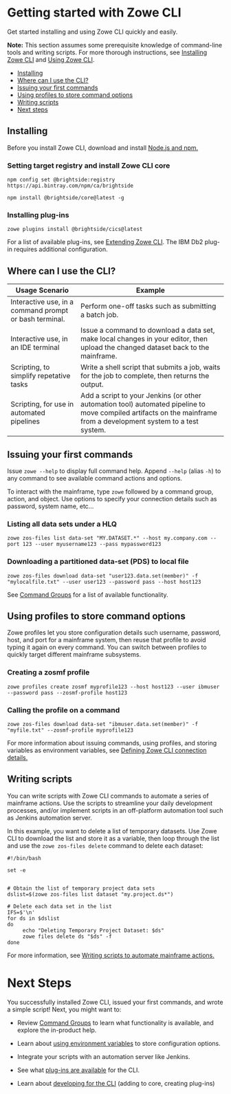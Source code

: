 # Getting started with Zowe CLI

Get started installing and using Zowe CLI quickly and easily.

**Note:** This section assumes some prerequisite knowledge of command-line tools and writing scripts. For more thorough instructions, see [Installing Zowe CLI](../user-guide/cli-installcli.md) and [Using Zowe CLI](../user-guide/cli-usingcli.md).

- [Installing](#installing)
- [Where can I use the CLI?](#where-can-i-use-the-cli)
- [Issuing your first commands](#issuing-your-first-commands)
- [Using profiles to store command options](#using-profiles-to-store-command-options)
- [Writing scripts](#writing-scripts)
- [Next steps](#next-steps)

## Installing

Before you install Zowe CLI, download and install [Node.js and npm.](https://nodejs.org/en/download/)

### Setting target registry and install Zowe CLI core

```
npm config set @brightside:registry https://api.bintray.com/npm/ca/brightside
```

```
npm install @brightside/core@latest -g
```

### Installing plug-ins 

```
zowe plugins install @brightside/cics@latest
```

For a list of available plug-ins, see [Extending Zowe CLI](../../user-guide/cli-extending.md). The IBM Db2 plug-in requires additional configuration. 

## Where can I use the CLI?

| **Usage Scenario**    | **Example**  |
|------------------------------------------------------|--------------------------------------------------------------------------------------------------------------------------------------------------------------------|
| Interactive use, in a command prompt or bash terminal. | Perform one-off tasks such as submitting a batch job.                                                            |
| Interactive use, in an IDE terminal                    | Issue a command to download a data set, make local changes in your editor, then upload the changed dataset back to the mainframe.                                  |
| Scripting, to simplify repetative tasks         | Write a shell script that submits a job, waits for the job to complete, then returns the output.                |
| Scripting, for use in automated pipelines       | Add a script to your Jenkins (or other automation tool) automated pipeline to move compiled artifacts on the mainframe from a development system to a test system. |


## Issuing your first commands

Issue `zowe --help` to display full command help. Append `--help` (alias `-h`) to any command to see available command actions and options.

To interact with the mainframe, type `zowe` followed by a command group, action, and object. Use options to specify your connection details such as password, system name, etc...

### Listing all data sets under a HLQ

```
zowe zos-files list data-set "MY.DATASET.*" --host my.company.com --port 123 --user myusername123 --pass mypassword123
```

### Downloading a partitioned data-set (PDS) to local file

```
zowe zos-files download data-set "user123.data.set(member)" -f "mylocalfile.txt" --user user123 --password pass --host host123

```

See [Command Groups](../user-guide/cli-usingcli#zowe-cli-command-groups) for a list of available functionality.

## Using profiles to store command options

Zowe profiles let you store configuration details such username, password, host, and port for a mainframe system, then reuse that profile to avoid typing it again on every command. You can switch between profiles to quickly target different mainframe subsystems.

### Creating a zosmf profile

```
zowe profiles create zosmf myprofile123 --host host123 --user ibmuser --password pass --zosmf-profile host123
```

### Calling the profile on a command

```
zowe zos-files download data-set "ibmuser.data.set(member)" -f "myfile.txt" --zosmf-profile myprofile123
```

For more information about issuing commands, using profiles, and storing variables as environment variables, see [Defining Zowe CLI connection details.](../user-guide/cli-usingcli.md#defining-zowe-cli-connection-details)

## Writing scripts

You can write scripts with Zowe CLI commands to automate a series of mainframe actions. Use the scripts to streamline your daily development processes, and/or implement scripts in an off-platform automation tool such as Jenkins automation server. 

In this example, you want to delete a list of temporary datasets. Use Zowe CLI to download the list and store it as a variable, then loop through the list and use the `zowe zos-files delete` command to delete each dataset:

```
#!/bin/bash

set -e


# Obtain the list of temporary project data sets 
dslist=$(zowe zos-files list dataset "my.project.ds*")

# Delete each data set in the list
IFS=$'\n'
for ds in $dslist
do
     echo "Deleting Temporary Project Dataset: $ds"
     zowe files delete ds "$ds" -f
done
```

For more information, see [Writing scripts to automate mainframe actions.](../user-guide/cli-usincli.md#writing-scripts-to-automate-mainframe-actions)

# Next Steps

You successfully installed Zowe CLI, issued your first commands, and wrote a simple script! Next, you might want to:

- Review [Command Groups](../user-guide/cli-usingcli#zowe-cli-command-groups) to learn what functionality is available, and explore the in-product help.

- Learn about [using environment variables]() to store configuration options.

- Integrate your scripts with an automation server like Jenkins.

- See what [plug-ins are available](..\user-guide\cli-developing-a-plugin.md) for the CLI.

- Learn about [developing for the CLI](..\extend\extend-cli\cli-extending.md) (adding to core, creating plug-ins)
